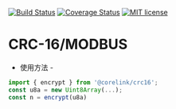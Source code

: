[![Build Status](https://travis-ci.org/corelink-shenzhen/crc16.svg?branch=master)](https://travis-ci.org/corelink-shenzhen/crc16.svg?branch=master)
[![Coverage Status](https://coveralls.io/repos/github/corelink-shenzhen/crc16/badge.svg?branch=master)](https://coveralls.io/github/corelink-shenzhen/crc16?branch=master)
[![MIT license](http://img.shields.io/badge/license-MIT-brightgreen.svg)](http://opensource.org/licenses/MIT)

# CRC-16/MODBUS

- 使用方法 -

```ts
import { encrypt } from '@corelink/crc16';
const u8a = new Uint8Array(...);
const n = encrypt(u8a)
```
